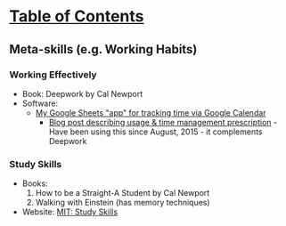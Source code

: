 # [Table of Contents](/Phd-Resources)

## Meta-skills (e.g. Working Habits)

### Working Effectively

  * Book: Deepwork by Cal Newport
  * Software:
    * [My Google Sheets "app" for tracking time via Google Calendar](https://wcarvalho.github.io/code/2016/01/02/TimeManagement/)
      * [Blog post describing usage & time management prescription](https://wcarvalho.github.io/tutorial/2016/01/08/TimeManagementPrescription/) - Have been using this since August, 2015 - it complements Deepwork

### Study Skills

  * Books: 
    1. How to be a Straight-A Student by Cal Newport
    2. Walking with Einstein (has memory techniques)
  * Website: [MIT: Study Skills](http://web.mit.edu/uaap/learning/index.html)